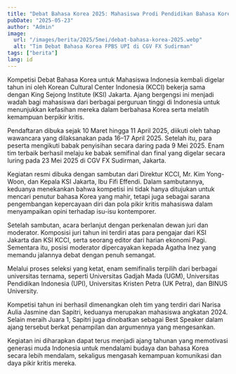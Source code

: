 ```yaml
---
title: "Debat Bahasa Korea 2025: Mahasiswa Prodi Pendidikan Bahasa Korea FPBS UPI Dominasi Panggung Juara"
pubDate: "2025-05-23"
author: "Admin"
image:
  url: "/images/berita/2025/5mei/debat-bahasa-korea-2025.webp"
  alt: "Tim Debat Bahasa Korea FPBS UPI di CGV FX Sudirman"
tags: ["berita"]
lang: id
---
```


Kompetisi Debat Bahasa Korea untuk Mahasiswa Indonesia kembali digelar tahun ini oleh Korean Cultural Center Indonesia (KCCI) bekerja sama dengan King Sejong Institute (KSI) Jakarta. Ajang bergengsi ini menjadi wadah bagi mahasiswa dari berbagai perguruan tinggi di Indonesia untuk menunjukkan kefasihan mereka dalam berbahasa Korea serta melatih kemampuan berpikir kritis.

Pendaftaran dibuka sejak 10 Maret hingga 11 April 2025, diikuti oleh tahap wawancara yang dilaksanakan pada 16–17 April 2025. Setelah itu, para peserta mengikuti babak penyisihan secara daring pada 9 Mei 2025. Enam tim terbaik berhasil melaju ke babak semifinal dan final yang digelar secara luring pada 23 Mei 2025 di CGV FX Sudirman, Jakarta.

Kegiatan resmi dibuka dengan sambutan dari Direktur KCCI, Mr. Kim Yong-Woon, dan Kepala KSI Jakarta, Ibu Fifi Effendi. Dalam sambutannya, keduanya menekankan bahwa kompetisi ini tidak hanya ditujukan untuk mencari penutur bahasa Korea yang mahir, tetapi juga sebagai sarana pengembangan kepercayaan diri dan pola pikir kritis mahasiswa dalam menyampaikan opini terhadap isu-isu kontemporer.

Setelah sambutan, acara berlanjut dengan perkenalan dewan juri dan moderator. Komposisi juri tahun ini terdiri atas para pengajar dari KSI Jakarta dan KSI KCCI, serta seorang editor dari harian ekonomi Pagi. Sementara itu, posisi moderator dipercayakan kepada Agatha Inez yang memandu jalannya debat dengan penuh semangat.

Melalui proses seleksi yang ketat, enam semifinalis terpilih dari berbagai universitas ternama, seperti Universitas Gadjah Mada (UGM), Universitas Pendidikan Indonesia (UPI), Universitas Kristen Petra (UK Petra), dan BINUS University.

Kompetisi tahun ini berhasil dimenangkan oleh tim yang terdiri dari Narisa Aulia Jasmine dan Sapitri, keduanya merupakan mahasiswa angkatan 2024. Selain meraih Juara 1, Sapitri juga dinobatkan sebagai Best Speaker dalam ajang tersebut berkat penampilan dan argumennya yang mengesankan.

Kegiatan ini diharapkan dapat terus menjadi ajang tahunan yang memotivasi generasi muda Indonesia untuk mendalami budaya dan bahasa Korea secara lebih mendalam, sekaligus mengasah kemampuan komunikasi dan daya pikir kritis mereka.
